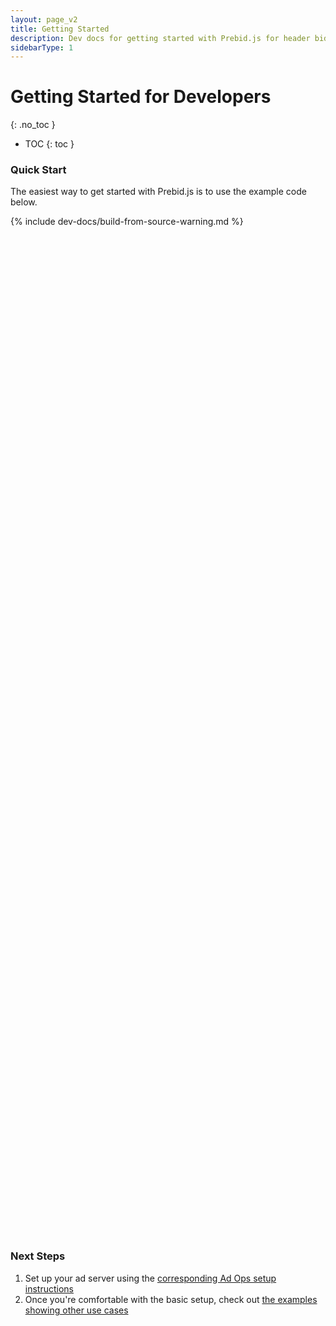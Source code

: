```yaml
---
layout: page_v2
title: Getting Started
description: Dev docs for getting started with Prebid.js for header bidding
sidebarType: 1
---
```




# Getting Started for Developers
{: .no_toc }

* TOC
{: toc }

### Quick Start

The easiest way to get started with Prebid.js is to use the example code below.

{% include dev-docs/build-from-source-warning.md %}

<iframe width="100%" height="1600" data-src="//jsfiddle.net/Prebid_Examples/bryzc7g6/3/embedded/html,result/" allowfullscreen="allowfullscreen" frameborder="0" class="optanon-category-C0003"></iframe>

### Next Steps

1. Set up your ad server using the [corresponding Ad Ops setup instructions]({{site.baseurl}}/adops/send-all-bids-adops.html)
2. Once you're comfortable with the basic setup, check out [the examples showing other use cases]({{site.baseurl}}/dev-docs/examples/basic-example.html)


